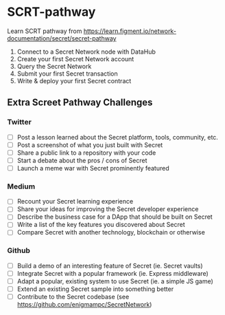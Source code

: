 
# SCRT-pathway
Learn SCRT pathway from https://learn.figment.io/network-documentation/secret/secret-pathway

1. Connect to a Secret Network node with DataHub
2. Create your first Secret Network account
3. Query the Secret Network
4. Submit your first Secret transaction
5. Write & deploy your first Secret contract


## Extra Screet Pathway Challenges

### Twitter
* [ ] Post a lesson learned about the Secret platform, tools, community, etc.
* [ ] Post a screenshot of what you just built with Secret
* [ ] Share a public link to a repository with your code
* [ ] Start a debate about the pros / cons of Secret
* [ ] Launch a meme war with Secret prominently featured

### Medium
* [ ] Recount your Secret learning experience
* [ ] Share your ideas for improving the Secret developer experience
* [ ] Describe the business case for a DApp that should be built on Secret
* [ ] Write a list of the key features you discovered about Secret
* [ ] Compare Secret with another technology, blockchain or otherwise

### Github
* [ ] Build a demo of an interesting feature of Secret (ie. Secret vaults)
* [ ] Integrate Secret with a popular framework (ie. Express middleware)
* [ ] Adapt a popular, existing system to use Secret (ie. a simple JS game)
* [ ] Extend an existing Secret sample into something better 
* [ ] Contribute to the Secret codebase (see https://github.com/enigmampc/SecretNetwork)